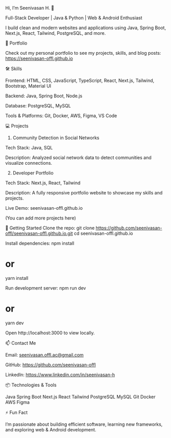Hi, I’m Seenivasan H. 👋

Full-Stack Developer | Java & Python | Web & Android Enthusiast

I build clean and modern websites and applications using Java, Spring Boot, Next.js, React, Tailwind, PostgreSQL, and more.

🔗 Portfolio

Check out my personal portfolio to see my projects, skills, and blog posts:
https://seenivasan-offl.github.io

🛠 Skills

Frontend: HTML, CSS, JavaScript, TypeScript, React, Next.js, Tailwind, Bootstrap, Material UI

Backend: Java, Spring Boot, Node.js

Database: PostgreSQL, MySQL

Tools & Platforms: Git, Docker, AWS, Figma, VS Code

💻 Projects
1. Community Detection in Social Networks

Tech Stack: Java, SQL

Description: Analyzed social network data to detect communities and visualize connections.

2. Developer Portfolio

Tech Stack: Next.js, React, Tailwind

Description: A fully responsive portfolio website to showcase my skills and projects.

Live Demo: seenivasan-offl.github.io

(You can add more projects here)

🚀 Getting Started
Clone the repo:
git clone https://github.com/seenivasan-offl/seenivasan-offl.github.io.git
cd seenivasan-offl.github.io

Install dependencies:
npm install
# or
yarn install

Run development server:
npm run dev
# or
yarn dev


Open http://localhost:3000
 to view locally.

📫 Contact Me

Email: seenivasan.offl.ac@gmail.com

GitHub: https://github.com/seenivasan-offl

LinkedIn: https://www.linkedin.com/in/seenivasan-h

📦 Technologies & Tools

Java Spring Boot Next.js React Tailwind PostgreSQL MySQL Git Docker AWS Figma

⚡ Fun Fact

I’m passionate about building efficient software, learning new frameworks, and exploring web & Android development.
